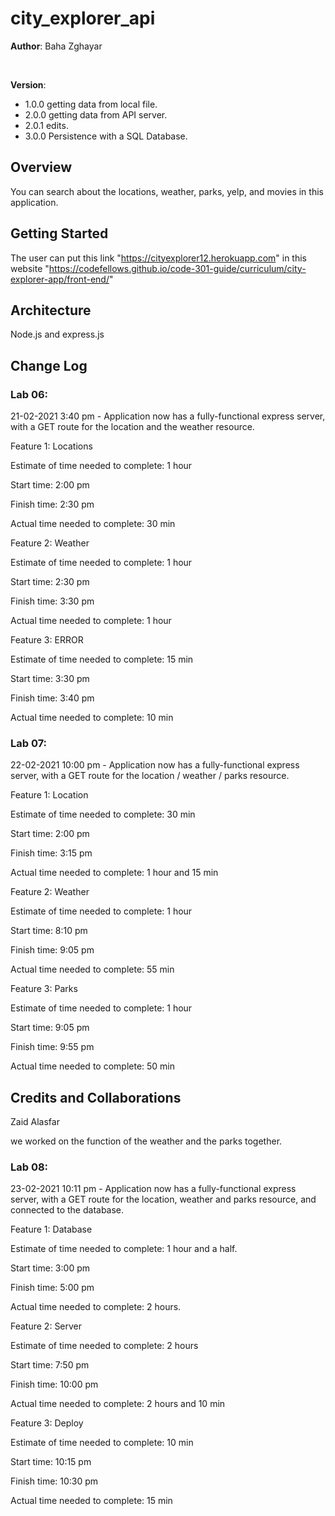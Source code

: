 # city_explorer_api

**Author**: Baha Zghayar

<br>

**Version**: 
* 1.0.0 getting data from local file.
* 2.0.0 getting data from API server.
* 2.0.1 edits.
* 3.0.0 Persistence with a SQL Database.

## Overview
You can search about the locations, weather, parks, yelp, and movies in this application.


## Getting Started
The user can put this link "https://cityexplorer12.herokuapp.com" in this website  "https://codefellows.github.io/code-301-guide/curriculum/city-explorer-app/front-end/"


## Architecture
Node.js and express.js


## Change Log
### Lab 06: 
21-02-2021 3:40 pm - Application now has a fully-functional express server, with a GET route for the location and the weather resource.

Feature 1: Locations

Estimate of time needed to complete: 1 hour

Start time: 2:00 pm  

Finish time: 2:30 pm

Actual time needed to complete: 30 min

Feature 2: Weather

Estimate of time needed to complete: 1 hour

Start time: 2:30 pm

Finish time: 3:30 pm

Actual time needed to complete: 1 hour

Feature 3: ERROR

Estimate of time needed to complete: 15 min

Start time: 3:30 pm

Finish time: 3:40 pm 

Actual time needed to complete: 10 min

### Lab 07: 

22-02-2021 10:00 pm - Application now has a fully-functional express server, with a GET route for the location / weather / parks resource.

Feature 1: Location

Estimate of time needed to complete: 30 min

Start time: 2:00 pm

Finish time: 3:15 pm

Actual time needed to complete:  1 hour and 15 min

Feature 2: Weather

Estimate of time needed to complete: 1 hour

Start time: 8:10 pm

Finish time: 9:05 pm

Actual time needed to complete: 55 min

Feature 3: Parks

Estimate of time needed to complete: 1 hour

Start time: 9:05 pm

Finish time: 9:55 pm 

Actual time needed to complete: 50 min 


## Credits and Collaborations

Zaid Alasfar 

we worked on the function of the weather and the parks together.


### Lab 08: 
23-02-2021 10:11 pm - Application now has a fully-functional express server, with a GET route for the location, weather and parks resource, and connected to the database.

Feature 1: Database

Estimate of time needed to complete: 1 hour and a half.

Start time: 3:00 pm  

Finish time: 5:00 pm

Actual time needed to complete: 2 hours.

Feature 2: Server

Estimate of time needed to complete: 2 hours

Start time: 7:50 pm

Finish time: 10:00 pm

Actual time needed to complete: 2 hours and 10 min

Feature 3: Deploy 

Estimate of time needed to complete: 10 min

Start time: 10:15 pm

Finish time: 10:30 pm 

Actual time needed to complete: 15 min